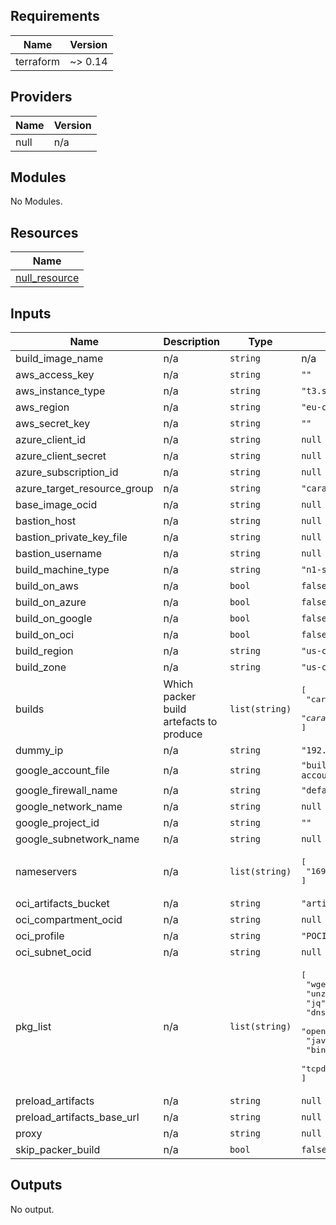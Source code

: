 

<!-- BEGINNING OF PRE-COMMIT-TERRAFORM DOCS HOOK -->
## Requirements

| Name | Version |
|------|---------|
| terraform | ~> 0.14 |

## Providers

| Name | Version |
|------|---------|
| null | n/a |

## Modules

No Modules.

## Resources

| Name |
|------|
| [null_resource](https://registry.terraform.io/providers/hashicorp/null/latest/docs/resources/resource) |

## Inputs

| Name | Description | Type | Default | Required |
|------|-------------|------|---------|:--------:|
| build\_image\_name | n/a | `string` | n/a | yes |
| aws\_access\_key | n/a | `string` | `""` | no |
| aws\_instance\_type | n/a | `string` | `"t3.small"` | no |
| aws\_region | n/a | `string` | `"eu-central-1"` | no |
| aws\_secret\_key | n/a | `string` | `""` | no |
| azure\_client\_id | n/a | `string` | `null` | no |
| azure\_client\_secret | n/a | `string` | `null` | no |
| azure\_subscription\_id | n/a | `string` | `null` | no |
| azure\_target\_resource\_group | n/a | `string` | `"caravan-images"` | no |
| base\_image\_ocid | n/a | `string` | `null` | no |
| bastion\_host | n/a | `string` | `null` | no |
| bastion\_private\_key\_file | n/a | `string` | `null` | no |
| bastion\_username | n/a | `string` | `null` | no |
| build\_machine\_type | n/a | `string` | `"n1-standard-1"` | no |
| build\_on\_aws | n/a | `bool` | `false` | no |
| build\_on\_azure | n/a | `bool` | `false` | no |
| build\_on\_google | n/a | `bool` | `false` | no |
| build\_on\_oci | n/a | `bool` | `false` | no |
| build\_region | n/a | `string` | `"us-central1"` | no |
| build\_zone | n/a | `string` | `"us-central1-a"` | no |
| builds | Which packer build artefacts to produce | `list(string)` | <pre>[<br>  "caravan.*.enterprise",<br>  "caravan.*.opensource"<br>]</pre> | no |
| dummy\_ip | n/a | `string` | `"192.168.0.1"` | no |
| google\_account\_file | n/a | `string` | `"builder-account.json"` | no |
| google\_firewall\_name | n/a | `string` | `"default"` | no |
| google\_network\_name | n/a | `string` | `null` | no |
| google\_project\_id | n/a | `string` | `""` | no |
| google\_subnetwork\_name | n/a | `string` | `null` | no |
| nameservers | n/a | `list(string)` | <pre>[<br>  "169.254.169.254"<br>]</pre> | no |
| oci\_artifacts\_bucket | n/a | `string` | `"artifacts"` | no |
| oci\_compartment\_ocid | n/a | `string` | `null` | no |
| oci\_profile | n/a | `string` | `"POCIMAGE"` | no |
| oci\_subnet\_ocid | n/a | `string` | `null` | no |
| pkg\_list | n/a | `list(string)` | <pre>[<br>  "wget",<br>  "unzip",<br>  "jq",<br>  "dnsmasq",<br>  "openjdk-8-jdk",<br>  "java-1.8.0-openjdk",<br>  "bind-utils",<br>  "tcpdump"<br>]</pre> | no |
| preload\_artifacts | n/a | `string` | `null` | no |
| preload\_artifacts\_base\_url | n/a | `string` | `null` | no |
| proxy | n/a | `string` | `null` | no |
| skip\_packer\_build | n/a | `bool` | `false` | no |

## Outputs

No output.
<!-- END OF PRE-COMMIT-TERRAFORM DOCS HOOK -->

